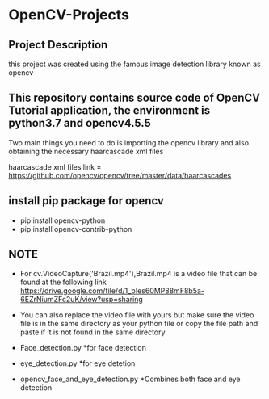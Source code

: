 # OpenCV-Projects


## Project Description
this project was created using the famous image detection library known as opencv 

## This repository contains source code of OpenCV Tutorial application, the environment is python3.7 and opencv4.5.5

Two main things you need to do is importing the opencv library and also obtaining the necessary haarcascade xml files

haarcascade xml files link = https://github.com/opencv/opencv/tree/master/data/haarcascades

## install pip package for opencv
* pip install opencv-python
* pip install opencv-contrib-python

## NOTE

* For cv.VideoCapture('Brazil.mp4'),Brazil.mp4 is a video file that can be found at the following link https://drive.google.com/file/d/1_bIes60MP88mF8b5a-6EZrNiumZFc2uK/view?usp=sharing

* You can also replace the video file with yours but make sure the video file is in the same directory as your python file or copy the file path and paste if it is not found in the same directory

* Face_detection.py  *for face detection
* eye_detection.py   *for eye detetion
* opencv_face_and_eye_detection.py  *Combines both face and eye detection
